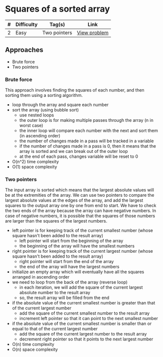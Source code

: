 # Squares of a sorted array

| #   | Difficulty | Tag(s)       | Link                                                                     |
| --- | ---------- | ------------ | ------------------------------------------------------------------------ |
| 2   | Easy       | Two pointers | [View problem](https://leetcode.com/problems/squares-of-a-sorted-array/) |

## Approaches

- Brute force
- Two pointers

### Brute force

This approach involves finding the squares of each number, and then sorting them using a sorting algorithm.

- loop through the array and square each number
- sort the array (using bubble sort)
  - use nested loops
  - the outer loop is for making multiple passes through the array (n in worst case)
  - the inner loop will compare each number with the next and sort them (in ascending order)
  - the number of changes made in a pass will be tracked in a variable
  - if the number of changes made in a pass is 0,
    then it means that the array is sorted and we can break out of the outer loop
  - at the end of each pass, changes variable will be reset to 0
- O(n^2) time complexity
- O(1) space complexity

### Two pointers

The input array is sorted which means that the largest absolute values will be at the extremities of the array. We can use two pointers to compare the largest absolute values at the edges of the array, and add the largest squares to the output array one by one from end to start. We have to check the two ends of the array because the array can have negative numbers. In case of negative numbers, it is possible that the squares of those numbers are larger than the squares of the largest numbers.

- left pointer is for keeping track of the current smallest number (whose square hasn't been added to the result array)
  - left pointer will start from the beginning of the array
  - the beginning of the array will have the smallest numbers
- right pointer is for keeping track of the current largest number (whose square hasn't been added to the result array)
  - right pointer will start from the end of the array
  - the end of the array will have the largest numbers
- initialize an empty array which will eventually have all the squares arranged in ascending order
- we need to loop from the back of the array (reverse loop)
  - in each iteration, we will add the square of the current largest absolute number to the result array
  - so, the result array will be filled from the end
- if the absolute value of the current smallest number is greater than that of the current largest number
  - add the square of the current smallest number to the result array
  - increment left pointer so that it can point to the next smallest number
- if the absolute value of the current smallest number is smaller than or equal to that of the current largest number
  - add the square of the current largest number to the result array
  - decrement right pointer so that it points to the next largest number
- O(n) time complexity
- O(n) space complexity
